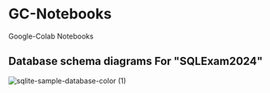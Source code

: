 # GC-Notebooks
Google-Colab Notebooks

## Database schema diagrams For "SQLExam2024"
![sqlite-sample-database-color (1)](https://github.com/user-attachments/assets/d8d81d4f-0ee1-4c42-b3ed-b819e90e9d2a)
